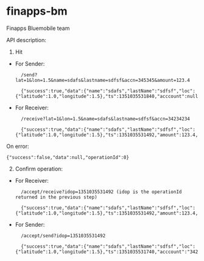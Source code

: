 finapps-bm
==========

Finapps Bluemobile team

API description:

1. Hit 

* For Sender:

        /send?lat=1&lon=1.5&name=sdafs&lastname=sdfsf&accn=345345&amount=123.4

        {"success":true,"data":{"name":"sdafs","lastName":"sdfsf","loc":{"latitude":1.0,"longitude":1.5},"ts":1351035531840,"acccount":null},"operationId":1351035531492}

* For Receiver:

        /receive?lat=1&lon=1.5&name=sdafs&lastname=sdfsf&accn=34234234

        {"success":true,"data":{"name":"sdafs","lastName":"sdfsf","loc":{"latitude":1.0,"longitude":1.5},"ts":1351035531492,"amount":123.4,"acccount":"345345"},"operationId":1351035531492}

On error:

    {"success":false,"data":null,"operationId":0}

2. Confirm operation:

* For Receiver:

        /accept/receive?idop=1351035531492 (idop is the operationId returned in the previous step)

        {"success":true,"data":{"name":"sdafs","lastName":"sdfsf","loc":{"latitude":1.0,"longitude":1.5},"ts":1351035531492,"amount":123.4,"acccount":"345345"},"operationId":1351035531492}

* For Sender:
  
        /accept/send?idop=1351035531492

        {"success":true,"data":{"name":"sdafs","lastName":"sdfsf","loc":{"latitude":1.0,"longitude":1.5},"ts":1351035531740,"acccount":"34234234"},"operationId":1351035531492}

